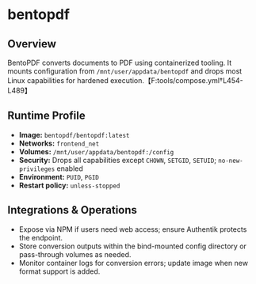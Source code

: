 <!--
title: bentopdf
description:
published: true
date: 2025-10-19T08:57:42Z
tags:
editor: markdown
-->

# bentopdf

## Overview
BentoPDF converts documents to PDF using containerized tooling. It mounts configuration from `/mnt/user/appdata/bentopdf` and drops most Linux capabilities for hardened execution.【F:tools/compose.yml†L454-L489】

## Runtime Profile
- **Image:** `bentopdf/bentopdf:latest`
- **Networks:** `frontend_net`
- **Volumes:** `/mnt/user/appdata/bentopdf:/config`
- **Security:** Drops all capabilities except `CHOWN`, `SETGID`, `SETUID`; `no-new-privileges` enabled
- **Environment:** `PUID`, `PGID`
- **Restart policy:** `unless-stopped`

## Integrations & Operations
- Expose via NPM if users need web access; ensure Authentik protects the endpoint.
- Store conversion outputs within the bind-mounted config directory or pass-through volumes as needed.
- Monitor container logs for conversion errors; update image when new format support is added.

